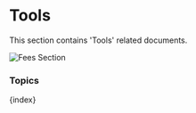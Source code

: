 <!-- add-breadcrumbs -->
# Tools

This section contains 'Tools' related documents.

<img class="screenshot" alt="Fees Section" src="{{docs_base_url}}/assets/img/education/tools/tools.png">

### Topics

{index}